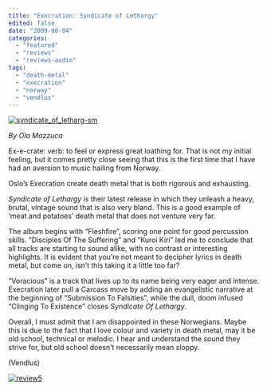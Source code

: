 ```yaml
---
title: "Execration: Syndicate of Lethargy"
edited: false
date: "2009-08-04"
categories:
  - "featured"
  - "reviews"
  - "reviews-audio"
tags:
  - "death-metal"
  - "execration"
  - "norway"
  - "vendlus"
---
```


[![syndicate_of_letharg-sm](http://www.hellbound.ca/wp-content/uploads/2009/08/syndicate_of_letharg-sm.jpg "syndicate_of_letharg-sm")](http://www.hellbound.ca/wp-content/uploads/2009/08/syndicate_of_letharg-sm.jpg)

_By Ola Mazzuca_

Ex-e-crate: verb: to feel or express great loathing for. That is not my initial feeling, but it comes pretty close seeing that this is the first time that I have had an aversion to music hailing from Norway.

Oslo’s Execration create death metal that is both rigorous and exhausting.

_Syndicate of Lethargy_ is their latest release in which they unleash a heavy, brutal, vintage sound that is also very bland. This is a good example of ‘meat and potatoes’ death metal that does not venture very far.

The album begins with “Fleshfire”, scoring one point for good percussion skills. “Disciples Of The Suffering” and “Kuroi Kiri” led me to conclude that all tracks are starting to sound alike, with no contrast or interesting highlights. It is evident that you’re not meant to decipher lyrics in death metal, but come on, isn’t this taking it a little too far?

“Voracious” is a track that lives up to its name being very eager and intense. Execration later pull a Carcass move by adding an evangelistic narrative at the beginning of “Submission To Falsities”, while the dull, doom infused “Clinging To Existence” closes _Syndicate Of Lethargy_.

Overall, I must admit that I am disappointed in these Norwegians. Maybe this is due to the fact that I love colour and variety in death metal, may it be old school, technical or melodic. I hear and understand the sound they strive for, but old school doesn’t necessarily mean sloppy.

(Vendlus)

[![review5](http://www.hellbound.ca/wp-content/uploads/2009/08/review5.png "review5")](http://www.hellbound.ca/wp-content/uploads/2009/08/review5.png)
